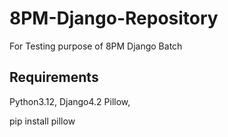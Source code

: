 # 8PM-Django-Repository
For Testing purpose of 8PM Django Batch

## Requirements
Python3.12,
Django4.2
Pillow, 

pip install pillow
